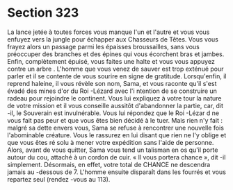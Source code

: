 # Section 323

La lance jetée à toutes forces vous manque l'un et l'autre et vous
vous enfuyez vers la jungle pour échapper aux Chasseurs de Têtes.
Vous vous frayez alors un passage parmi les épaisses broussailles,
sans vous préoccuper des branches et des épines qui vous
écorchent bras et jambes. Enfin, complètement épuisé, vous faites
une halte et vous vous appuyez contre un arbre . L'homme que vous
venez de sauver est trop exténué pour parler et il se contente de
vous sourire en signe de gratitude. Lorsqu'enfin, il reprend haleine,
il vous révèle son nom, Sama, et vous raconte qu'il s'est évadé des
mines d'or du Roi -Lézard avec l'i ntention de se construire un
radeau pour rejoindre le continent. Vous lui expliquez à votre tour
la nature de votre mission et il vous conseille aussitôt d'abandonner
la partie, car, dit -il, le Souverain est invulnérable. Vous lui
répondez que le Roi -Lézar d ne vous fait pas peur et que vous êtes
bien décidé à le tuer. Mais rien n'y fait : malgré sa dette envers
vous, Sama se refuse à rencontrer une nouvelle fois l'abominable
créature. Vous le rassurez en lui disant que rien ne l'y oblige et que
vous êtes ré solu à mener votre expédition sans l'aide de personne.
Alors, avant de vous quitter, Sama vous tend un talisman en os
qu'il porte autour du cou, attaché à un cordon de cuir. « Il vous
portera chance », dit -il simplement. Désormais, en effet, votre total
de CHANCE ne descendra jamais au -dessous de 7. L'homme
ensuite disparaît dans les fourrés et vous repartez seul (rendez -vous
au 113).